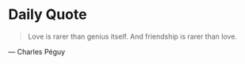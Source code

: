 # Daily Quote

> Love is rarer than genius itself. And friendship is rarer than love.

— Charles Péguy
